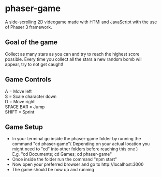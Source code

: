 # phaser-game
A side-scrolling 2D videogame made with HTMl and JavaScript with the use of Phaser 3 framework.

## Goal of the game
Collect as many stars as you can and try to reach the highest score possible. Every time you collect all the stars a new random bomb will appear, try to not get caught!

## Game Controls
A = Move left  
S = Scale character down  
D = Move right  
SPACE BAR = Jump  
SHIFT = Sprint

## Game Setup
- In your terminal go inside the phaser-game folder by running the command "cd phaser-game"( Depending on your actual location you might need to "cd" into other folders before reaching this one )  
E.g. "cd Documents; cd Games; cd phaser-game"
- Once inside the folder run the command "npm start"
- Now open your preferred browser and go to http://localhost:3000
- The game should be now up and running
